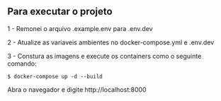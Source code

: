 ## Para executar o projeto

1 - Remonei o arquivo .example.env para .env.dev

2 - Atualize as variaveis ambientes no docker-compose.yml e .env.dev

3 - Constura as imagens e execute os containers como o seguinte comando:

```
$ docker-compose up -d --build
```

Abra o navegador e digite http://localhost:8000
